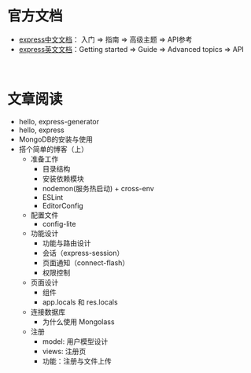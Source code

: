 # 官方文档

- [express中文文档](https://expressjs.com/zh-cn/)： 入门 => 指南 => 高级主题 => API参考
- [express英文文档](https://expressjs.com/)：Getting started => Guide => Advanced topics => API

<br>

# 文章阅读

- hello, express-generator
- hello, express
- MongoDB的安装与使用
- 搭个简单的博客（上）
	- 准备工作
		- 目录结构
		- 安装依赖模块
		- nodemon(服务热启动) + cross-env
		- ESLint
		- EditorConfig
	- 配置文件
		- config-lite
	- 功能设计
		- 功能与路由设计
		- 会话（express-session）
		- 页面通知（connect-flash）
		- 权限控制
	- 页面设计
		- 组件
		- app.locals 和 res.locals
	- 连接数据库
		- 为什么使用 Mongolass
	- 注册
		- model: 用户模型设计
		- views: 注册页
		- 功能：注册与文件上传

